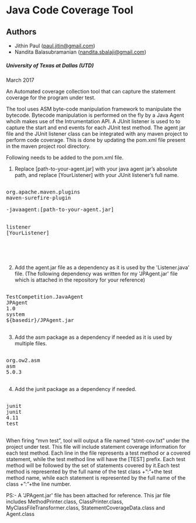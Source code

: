 Java Code Coverage Tool
===========================

## Authors ##

* Jithin Paul (paul.jitin@gmail.com)
* Nandita Balasubramanian (nandita.sbalaji@gmail.com)

##### University of Texas at Dallas (UTD) #####
March 2017


An Automated coverage collection tool that can capture the statement coverage for the program under test.

The tool uses ASM byte-code manipulation framework to manipulate the bytecode. Bytecode manipulation is performed on the fly by a 
Java Agent whcih makes use of the Intrumentation API. A JUnit listener is used to to capture the start and end events for each JUnit
test method. The agent jar file and the JUnit listener class can be integrated with any maven project to perform code coverage. This is done by updating the pom.xml file present in the maven project rool directory.

Following needs to be added to the pom.xml file.
1) Replace [path-to-your-agent.jar] with your java agent jar’s absolute path, and 
replace [YourListener] with your JUnit listener’s full name.
<pre>
<plugin>
<groupId>org.apache.maven.plugins</groupId>
<artifactId>maven-surefire-plugin</artifactId>
<configuration>
<argLine>-javaagent:[path-to-your-agent.jar]</argLine>
<properties>
<property>
<name>listener</name>
<value>[YourListener]</value>
</property>
</properties>
</configuration>
</plugin>
</pre>
2) Add the agent.jar file as a dependency as it is used by the 'Listener.java' file. 
(The following dependency was written for my 'JPAgent.jar' file which is attached 
in the repository for your reference)
<pre>
<dependency>
<artifactId>TestCompetition.JavaAgent</artifactId>
<groupId>JPAgent</groupId>
<version>1.0</version>
<scope>system</scope>
<systemPath>${basedir}/JPAgent.jar</systemPath>
</dependency>
</pre>
3) Add the asm package as a dependency if needed as it is used by multiple files.

<pre>
<dependency>
<groupId>org.ow2.asm</groupId>
<artifactId>asm</artifactId>
<version>5.0.3</version>
</dependency>
</pre>
4) Add the junit package as a dependency if needed.
<pre>
<dependency>
<groupId>junit</groupId>
<artifactId>junit</artifactId>
<version>4.11</version>
<scope>test</scope>
</dependency>
</pre>

When firing “mvn test”, tool will output a file named “stmt-cov.txt” under the project under test. This file will include
statement coverage information for each test method. Each line in the file represents a test method or a covered statement, while the test
method line will have the [TEST] prefix. Each test method will be followed by the set of statements covered by it.Each test method is 
represented by the full name of the test class +”:”+the test method name, while each statement is represented by the 
full name of the class +”:”+the line number.



PS:- A 'JPAgent.jar' file has been attached for reference. This jar file includes MethodPrinter.class, ClassPrinter.class, MyClassFileTransformer.class, StatementCoverageData.class and Agent.class
